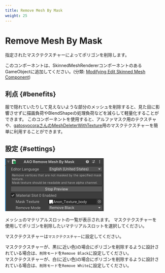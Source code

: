 ```yaml
---
title: Remove Mesh By Mask
weight: 25
---
```


# Remove Mesh By Mask

指定されたマスクテクスチャーによってポリゴンを削除します。

このコンポーネントは、SkinnedMeshRendererコンポーネントのあるGameObjectに追加してください。(分類: [Modifying Edit Skinned Mesh Component](../../component-kind/edit-skinned-mesh-components#modifying-component))

## 利点 {#benefits}

服で隠れていたりして見えないような部分のメッシュを削除すると、見た目に影響させずに描画負荷やBlendShapeの処理負荷などを減らして軽量化することができます。
このコンポーネントを使用すると、アルファマスク用のテクスチャや、[gatosyocoraさんのMeshDeleterWithTexture]用のマスクテクスチャーを簡単に利用することができます。

[gatosyocoraさんのMeshDeleterWithTexture]: https://github.com/gatosyocora/MeshDeleterWithTexture

## 設定 {#settings}

![component.png](component.png)

メッシュのマテリアルスロットの一覧が表示されます。
マスクテクスチャーを使用してポリゴンを削除したいマテリアルスロットを選択してください。

マスクテクスチャーは`マスクテクスチャー`に設定してください。

マスクテクスチャーが、黒(に近い色)の場合にポリゴンを削除するように設計されている場合は、`削除モード`を`Remove Black`に設定してください。\
マスクテクスチャーが、白(に近い色)の場合にポリゴンを削除するように設計されている場合は、`削除モード`を`Remove White`に設定してください。
